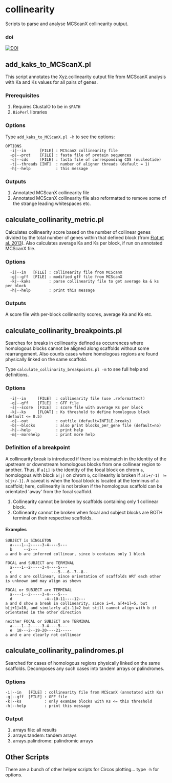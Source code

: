# collinearity
Scripts to parse and analyse MCScanX collinearity output.

### doi

[![DOI](https://zenodo.org/badge/92963110.svg)](https://zenodo.org/badge/latestdoi/92963110)

## add_kaks_to_MCScanX.pl
This script annotates the Xyz.collinearity output file from MCScanX analysis with Ka and Ks values for all pairs of genes.

### Prerequisites
1. Requires ClustalO to be in `$PATH`
2. `BioPerl` libraries

### Options
Type `add_kaks_to_MCScanX.pl -h` to see the options:
```
OPTIONS
  -i|--in      [FILE] : MCScanX collinearity file
  -p|--prot    [FILE] : fasta file of protein sequences
  -c|--cds     [FILE] : fasta file of corresponding CDS (nucleotide)
  -t|--threads [INT]  : number of aligner threads (default = 1)
  -h|--help           : this message
```

### Outputs
1. Annotated MCScanX collinearity file
2. Annotated MCScanX collinearity file also reformatted to remove some of the strange leading whitespaces etc.

## calculate_collinarity_metric.pl
Calculates collinearity score based on the number of collinear genes divided by the total number of genes within that defined block (from [Flot et al. 2013](http://dx.doi.org/10.1038/nature12326)).
Also calculates average Ka and Ks per block, if run on annotated MCScanX file.

### Options
```
  -i|--in   [FILE] : collinearity file from MCScanX
  -g|--gff  [FILE] : modified gff file from MCScanX
  -k|--kaks        : parse collinearity file to get average ka & ks per block
  -h|--help        : print this message
```

### Outputs
A score file with per-block collinearity scores, average Ka and Ks etc.

## calculate_collinarity_breakpoints.pl
Searches for breaks in collinearity defined as occurrences where homologous blocks cannot be aligned along scaffolds without some rearrangement.
Also counts cases where homologous regions are found physically linked on the same scaffold.

Type `calculate_collinarity_breakpoints.pl -m` to see full help and definitions.

### Options
```
  -i|--in     [FILE]  : collinearity file (use .reformatted!)
  -g|--gff    [FILE]  : GFF file
  -s|--score  [FILE]  : score file with average Ks per block
  -k|--ks     [FLOAT] : Ks threshold to define homologous block (default <= 0.5)
  -o|--out            : outfile (default=INFILE.breaks)
  -b|--blocks         : also print blocks_per_gene file (default=no)
  -h|--help           : print help
  -m|--morehelp       : print more help
```

### Definition of a breakpoint
A collinearity break is introduced if there is a mistmatch in the identity of the upstream or downstream homologous blocks from one collinear region to another. Thus, if `a[i]` is the identity of the focal block on chrom `a`, homologous with block `b[j]` on chrom `b`, collinearity is broken if `a[i+/-1] != b[j+/-1]`. A caveat is when the focal block is located at the terminus of a scaffold; here, collinearity is not broken if the homologous scaffold can be orientated 'away' from the focal scaffold.

1. Collinearity cannot be broken by scaffolds containing only 1 collinear block.
2. Collinearity cannot be broken when focal and subject blocks are BOTH terminal on their respective scaffolds.

#### Examples
```
SUBJECT is SINGLETON
  a----1--2-----3-4----5---
  b     --2---
a and b are inferred collinear, since b contains only 1 block

FOCAL and SUBJECT are TERMINAL
  a----1--2-----3-4----5---
  c                 ---5---6--7--8--
a and c are collinear, since orientation of scaffolds WRT each other is unknown and may align as shown

FOCAL or SUBJECT are TERMINAL
  a----1--2-----3-4----5---
  d              -4--10-11----12---
a and d show a break in collinearity, since i=4, a[4+1]=5, but b[j+1]=10, and similarly a[i-1]=2 but still cannot align with b if orientated in the other direction

neither FOCAL or SUBJECT are TERMINAL
  a----1--2-----3-4----5---
  e  18---2--19-20----21-----
a and e are clearly not collinear
```

## calculate_collinarity_palindromes.pl
Searched for cases of homologous regions physically linked on the same scaffolds.
Decomposes any such cases into tandem arrays or palindromes.

### Options
```
-i|--in   [FILE] : collinearity file from MCScanX (annotated with Ks)
-g|--gff  [FILE] : GFF file
-k|--ks          : only examine blocks with Ks <= this threshold
-h|--help        : print this message
```

### Output
1. arrays file: all results
2. arrays.tandem: tandem arrays
3. arrays.palindrome: palindromic arrays

## Other Scripts
There are a bunch of other helper scripts for Circos plotting... type `-h` for options.
